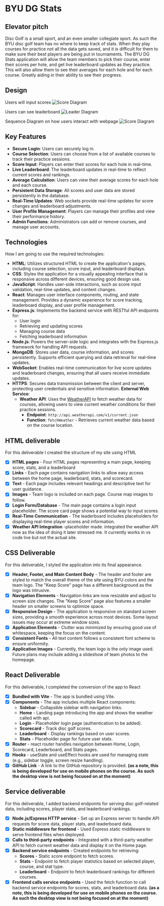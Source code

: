 # BYU DG Stats

## Elevator pitch

Disc Golf is a small sport, and an even smaller collegiate sport. As such the BYU disc golf team has no where to keep track of stats. When they play courses for practice not all the data gets saved, and it is difficult for them to make sure their best players are being put in tournaments. The BYU DG Stats application will allow the team members to pick their course, enter their scores per hole, and get live leaderboard updates as they practice. This will also allow them to see their averages for each hole and for each course. Greatly aiding in their ability to see their progress.

## Design
Users will input scores
![Score Diagram](./public/Mainscreen.png)

Users can see leaderboard
![Leader Diagram](./public/Leaderboard.png)

Sequence Diagram on how users interact with webpage
![Score Diagram](./public/Sequence.png)

## Key Features

- **Secure Login**: Users can securely log in.
- **Course Selection**: Users can choose from a list of available courses to track their practice sessions.
- **Score Input**: Players can enter their scores for each hole in real-time.
- **Live Leaderboard**: The leaderboard updates in real-time to reflect current scores and rankings.
- **Average Calculation**: Users can view their average scores for each hole and each course.
- **Persistent Data Storage**: All scores and user data are stored persistently in the database.
- **Real-Time Updates**: Web sockets provide real-time updates for score changes and leaderboard adjustments.
- **User Profile Management**: Players can manage their profiles and view their performance history.
- **Admin Functions**: Administrators can add or remove courses, and manage user accounts.

## Technologies

How I am going to use the required technologies:

- **HTML**: Utilizes structured HTML to create the application's pages, including course selection, score input, and leaderboard displays.
- **CSS**: Styles the application for a visually appealing interface that is responsive across different devices, ensuring good design use.
- **JavaScript**: Handles user-side interactions, such as score input validation, real-time updates, and content changes.
- **React**: Manages user interface components, routing, and state management. Provides a dynamic experience for score tracking, leaderboard display, and user profile management.
- **Express.js**: Implements the backend service with RESTful API endpoints for:
  - User login
  - Retrieving and updating scores
  - Managing course data
  - Fetching leaderboard information
- **Node.js**: Powers the server-side logic and integrates with the Express.js framework for handling API requests.
- **MongoDB**: Stores user data, course information, and scores persistently. Supports efficient querying and data retrieval for real-time updates.
- **WebSocket**: Enables real-time communication for live score updates and leaderboard changes, ensuring that all users receive immediate updates.
- **HTTPS**: Secures data transmission between the client and server, protecting user credentials and sensitive information.
**External Web Service**:
  - **Weather API**: Uses the [WeatherAPI](http://weatherapi.com) to fetch weather data for courses, allowing users to view current weather conditions for their practice sessions.
    - **Endpoint**: `http://api.weatherapi.com/v1/current.json`
    - **Function**: `fetchWeather` - Retrieves current weather data based on the course location.
## HTML deliverable

For this deliverable I created the structure of my site using HTML

- [x] **HTML pages** - Four HTML pages representing a main page, keeping score, stats, and a leaderboard
- [x] **Links** - Each page contains navigation links to allow easy access between the home page, leaderboard, stats, and scorecard.
- [x] **Text** - Each page includes relevant headings and descriptive text for user guidance.
- [x] **Images** - Team logo is included on each page. Course map images to follow.
- [x] **Login Form/Database** - The main page contains a login input placeholder. The score card page shows a potential way to input scores.
- [x] **Real-Time Communication** - The leaderboard includes placeholders for displaying real-time player scores and information.
- [x] **Weather API Integration** -placeholder made. integrated the weather API now as the idea of doing it later stressed me. It currently works in vs code live but not the actual site.

## CSS Deliverable

For this deliverable, I styled the application into its final appearance.

 - [x] **Header, Footer, and Main Content Body** - The header and footer are styled to match the overall theme of the site using BYU colors and the team logo. The "Keep Score" page has a different background as the logo was intrusive.
 - [x] **Navigation Elements** - Navigation links are now resizable and adjust to screen size changes. The "Keep Score" page also features a smaller header on smaller screens to optimize space.
 - [x] **Responsive Design** - The application is responsive on standard screen sizes, providing a smooth experience across most devices. Some layout issues may occur at extreme window sizes.
 - [x] **Application Elements** - Clutter was minimized by ensuring good use of whitespace, keeping the focus on the content.
 - [x] **Consistent Fonts** - All text content follows a consistent font scheme to ensure uniformity.
 - [x] **Application Images** - Currently, the team logo is the only image used. Future plans may include adding a slideshow of team photos to the homepage.

 ## React Deliverable

For this deliverable, I completed the conversion of the app to React

- [x] **Bundled with Vite** - The app is bundled using Vite.
- [x] **Components** - The app includes multiple React components:
  - **Sidebar** - Collapsible sidebar with navigation links.
  - **Home** - Landing page introducing the app and shows the weather called with api.
  - **Login** - Placeholder login page (authentication to be added).
  - **Scorecard** - Track disc golf scores.
  - **Leaderboard** - Display rankings based on user scores.
  - **Stats** - Placeholder page for future user stats.
- [x] **Router** - react router handles navigation between Home, Login, Scorecard, Leaderboard, and Stats pages.
- [x] **Hooks** - useState and useEffect hooks are used for managing state (e.g., sidebar toggle, screen resize handling).
- [x] **GitHub Link** - A link to the GitHub repository is provided.
  **(as a note, this is being developed for use on mobile phones on the course. As such the desktop view is not being focused on at the moment)**

## Service deliverable


For this deliverable, I added backend endpoints for serving disc golf-related data, including scores, player stats, and leaderboard rankings.

- [x] **Node.js/Express HTTP service** - Set up an Express server to handle API requests for score data, player stats, and leaderboard data.
- [x] **Static middleware for frontend** - Used Express static middleware to serve frontend files when deployed.
- [x] **Calls to third-party endpoints** - Integrated with a third-party weather API to fetch current weather data and display it on the Home page.
- [x] **Backend service endpoints** - Created endpoints for retrieving:
  - **Scores** - Static score endpoint to fetch scores.
  - **Stats** - Endpoint to fetch player statistics based on selected player, course, and stat type.
  - **Leaderboard** - Endpoint to fetch leaderboard rankings for different courses.
- [x] **Frontend calls service endpoints** - Used the fetch function to call backend service endpoints for scores, stats, and leaderboard data.
  **(as a note, this is being developed for use on mobile phones on the course. As such the desktop view is not being focused on at the moment)**
